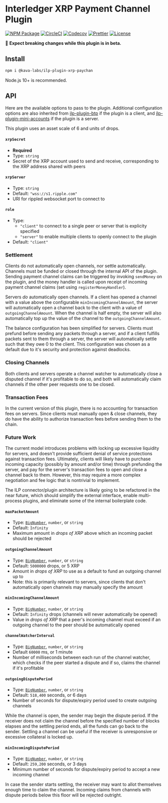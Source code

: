 # Interledger XRP Payment Channel Plugin

[![NPM Package](https://img.shields.io/npm/v/@kava-labs/ilp-plugin-xrp-paychan.svg?style=flat-square&logo=npm)](https://npmjs.org/package/@kava-labs/ilp-plugin-xrp-paychan)
[![CircleCI](https://img.shields.io/circleci/project/github/Kava-Labs/ilp-plugin-xrp-paychan/master.svg?style=flat-square&logo=circleci)](https://circleci.com/gh/kava-labs/ilp-plugin-xrp-paychan)
[![Codecov](https://img.shields.io/codecov/c/github/kava-labs/ilp-plugin-xrp-paychan.svg?style=flat-square&logo=codecov)](https://codecov.io/gh/kava-labs/ilp-plugin-xrp-paychan)
[![Prettier](https://img.shields.io/badge/code_style-prettier-brightgreen.svg?style=flat-square)](https://prettier.io/)
[![License](https://img.shields.io/npm/l/@kava-labs/ilp-plugin-xrp-paychan.svg?style=flat-square)](https://github.com/Kava-Labs/ilp-plugin-xrp-paychan/blob/master/LICENSE)

🚨 **Expect breaking changes while this plugin is in beta.**

## Install

```bash
npm i @kava-labs/ilp-plugin-xrp-paychan
```

Node.js 10+ is recommended.

## API

Here are the available options to pass to the plugin. Additional configuration options are also inherited from [ilp-plugin-btp](https://github.com/interledgerjs/ilp-plugin-btp) if the plugin is a client, and [ilp-plugin-mini-accounts](https://github.com/interledgerjs/ilp-plugin-mini-accounts) if the plugin is a server.

This plugin uses an asset scale of 6 and units of drops.

#### `xrpSecret`

- **Required**
- Type: `string`
- Secret of the XRP account used to send and receive, corresponding to the XRP address shared with peers

#### `xrpServer`

- Type: `string`
- Default: `"wss://s1.ripple.com"`
- URI for rippled websocket port to connect to

#### `role`

- Type:
  - `"client"` to connect to a single peer or server that is explicity specified
  - `"server"` to enable multiple clients to openly connect to the plugin
- Default: `"client"`

### Settlement

Clients do not automatically open channels, nor settle automatically. Channels must be funded or closed through the internal API of the plugin. Sending payment channel claims can be triggered by invoking `sendMoney` on the plugin, and the money handler is called upon receipt of incoming payment channel claims (set using `registerMoneyHandler`).

Servers _do_ automatically open channels. If a client has opened a channel with a value above the configurable `minIncomingChannelAmount`, the server will automatically open a channel back to the client with a value of `outgoingChannelAmount`. When the channel is half empty, the server will also automatically top up the value of the channel to the `outgoingChannelAmount`.

The balance configuration has been simplified for servers. Clients must prefund before sending any packets through a server, and if a client fulfills packets sent to them through a server, the server will automatically settle such that they owe 0 to the client. This configuration was chosen as a default due to it's security and protection against deadlocks.

### Closing Channels

Both clients and servers operate a channel watcher to automatically close a disputed channel if it's profitable to do so, and both will automatically claim channels if the other peer requests one to be closed.

### Transaction Fees

In the current version of this plugin, there is no accounting for transaction fees on servers. Since clients must manually open & close channels, they do have the ability to authorize transaction fees before sending them to the chain.

### Future Work

The current model introduces problems with locking up excessive liquidity for servers, and doesn't provide sufficient denial of service protections against transaction fees. Ultimately, clients will likely have to purchase incoming capacity (possibly by amount and/or time) through prefunding the server, and pay for the server's transaction fees to open and close a channel back to them. However, this may require a more complex negotiation and fee logic that is nontrivial to implement.

The ILP connector/plugin architecture is likely going to be refactored in the near future, which should simplify the external interface, enable multi-process plugins, and eliminate some of the internal boilerplate code.

#### `maxPacketAmount`

- Type: [`BigNumber`](http://mikemcl.github.io/bignumber.js/), `number`, or `string`
- Default: `Infinity`
- Maximum amount in _drops of XRP_ above which an incoming packet should be rejected

#### `outgoingChannelAmount`

- Type: [`BigNumber`](http://mikemcl.github.io/bignumber.js/), `number`, or `string`
- Default: `5000000` drops, or 5 XRP
- Amount in _drops of XRP_ to use as a default to fund an outgoing channel up to
- Note: this is primarily relevant to servers, since clients that don't automatically open channels may manually specify the amount

#### `minIncomingChannelAmount`

- Type: [`BigNumber`](http://mikemcl.github.io/bignumber.js/), `number`, or `string`
- Default: `Infinity` drops (channels will never automatically be opened)
- Value in _drops of XRP_ that a peer's incoming channel must exceed if an outgoing channel to the peer should be automatically opened

#### `channelWatcherInterval`

- Type: [`BigNumber`](http://mikemcl.github.io/bignumber.js/), `number`, or `string`
- Default `60000` ms, or 1 minute
- Number of milliseconds between each run of the channel watcher, which checks if the peer started a dispute and if so, claims the channel if it's profitable

#### `outgoingDisputePeriod`

- Type: [`BigNumber`](http://mikemcl.github.io/bignumber.js/), `number`, or `string`
- Default: `518,400` seconds, or 6 days
- Number of seconds for dispute/expiry period used to create outgoing channels

While the channel is open, the sender may begin the dispute period. If the receiver does not claim the channel before the specified number of blocks elapses and the settling period ends, all the funds can go back to the sender. Settling a channel can be useful if the receiver is unresponsive or excessive collateral is locked up.

#### `minIncomingDisputePeriod`

- Type: [`BigNumber`](http://mikemcl.github.io/bignumber.js/), `number`, or `string`
- Default: `259,200` seconds, or 3 days
- Minimum number of seconds for dispute/expiry period to accept a new incoming channel

In case the sender starts settling, the receiver may want to allot themselves enough time to claim the channel. Incoming claims from channels with dispute periods below this floor will be rejected outright.
